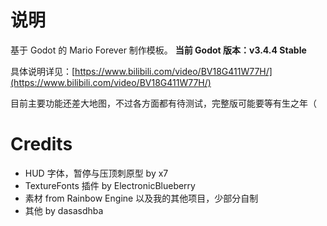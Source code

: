 # 说明

基于 Godot 的 Mario Forever 制作模板。
**当前 Godot 版本：v3.4.4 Stable**

具体说明详见：[https://www.bilibili.com/video/BV18G411W77H/](https://www.bilibili.com/video/BV18G411W77H/)

目前主要功能还差大地图，不过各方面都有待测试，完整版可能要等有生之年（

# Credits

* HUD 字体，暂停与压顶刺原型 by x7
* TextureFonts 插件 by ElectronicBlueberry
* 素材 from Rainbow Engine 以及我的其他项目，少部分自制
* 其他 by dasasdhba
